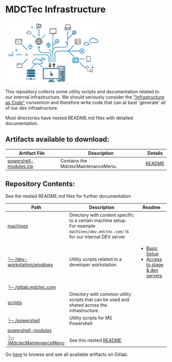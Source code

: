 # MDCTec Infrastructure

<img width="300" src="./avatar.png" alt="[avatar.png]">

This repository collects some utility scripts and documentation related to our internal infrastructure. We should
seriously consider the ["Infrastructure as Code"][1] convention and therefore write code that can at best 'generate' all
of our dev infrastructure.

Most directories have nested README.md files with detailed documentation.

[1]: https://en.wikipedia.org/wiki/Infrastructure_as_code

## Artifacts available to download:

| Artifact File               | Description                         | Details                                                       |
|-----------------------------|-------------------------------------|---------------------------------------------------------------|
| [powershell-modules.zip][3] | Contains the MdctecMaintenanceMenu. | [README](powershell-modules/MdctecMaintenanceMenu/README.txt) |

[3]: http://gitlab.mdctec.com/mdctec-developers/internal/infrastructure/-/jobs/artifacts/master/raw/powershell-modules/powershell-modules.zip?job=artifacts

## Repository Contents:

<!---
Symbole zum copy&pasten
│
├─
└─
--->
See the nested README.md files for further documentation

| Path                                                                 | Description                                                                                                                       | Readme                                                                            |
|----------------------------------------------------------------------|-----------------------------------------------------------------------------------------------------------------------------------|-----------------------------------------------------------------------------------|
| [machines](machines)                                                 | Directory with content specific to a certain machine setup. For example `machines/dev.mdctec.com/` is for our internal DEV server |                                                                                   |
| [└─ /dev-workstation/windows](machines/dev-workstation/windows)      | Utility scripts related to a developer workstation                                                                                | <ul> <li>[Basic Setup][21]</li><li>[Access to stage & dev servers][22]</li> </ul> |
| [└─ /gitlab.mdctec.com](machines/gitlab.mdctec.com)                  |                                                                                                                                   |                                                                                   |
| [scripts](scripts)                                                   | Directory with common utility scripts that can be used and shared across the infrastructure.                                      |                                                                                   |
| [└─ /powershell](scripts/powershell)                                 | Utility scripts for MS Powershell                                                                                                 |                                                                                   | 
| [powershell-modules](powershell-modules)                             |                                                                                                                                   |                                                                                   |
| [└─ /MdctecMaintenanceMenu](powershell-modules/MdctecMaintenanceMenu) | See this nested [README](powershell-modules/MdctecMaintenanceMenu/README.txt)                                                     |                                                                                   |

[machines/dev-workstation/windows]: machines/dev-workstation/windows

[21]: machines/dev-workstation/windows/basic-setup.README.md

[22]: machines/dev-workstation/windows/enable-server-access.README.md


Go [here](http://gitlab.mdctec.com/mdctec-developers/internal/infrastructure/-/jobs/artifacts/master/browse?job=artifacts)
to browse and see all available artifacts on Gitlab.

